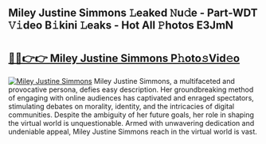 ## Miley Justine Simmons 𝙻eaked 𝙽u𝚍e - Part-WDT 𝚅𝚒deo B𝚒kini 𝙻eaks - Hot All 𝙿hotos E3JmN

# <h2><a href="http://ld455eq.urlbe.top/?page=Miley+Justine+Simmons">🔗🔗👉👉 Miley Justine Simmons P𝚑oto𝚜Vid𝚎o</a></h2>

[![Miley Justine Simmons](https://i.imgur.com/eBuTRDB.gif)](http://ld455eq.urlbe.top/?page=Miley+Justine+Simmons)
Miley Justine Simmons, a multifaceted and provocative persona, defies easy description. Her groundbreaking method of engaging with online audiences has captivated and enraged spectators, stimulating debates on morality, identity, and the intricacies of digital communities. Despite the ambiguity of her future goals, her role in shaping the virtual world is unquestionable. Armed with unwavering dedication and undeniable appeal, Miley Justine Simmons reach in the virtual world is vast.
